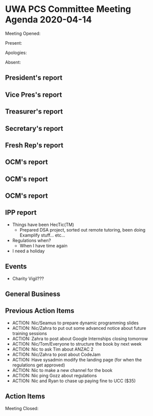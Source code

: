 # UWA PCS Committee Meeting Agenda 2020-04-14
Meeting Opened: 

Present: 

Apologies: 

Absent: 

## President's report
## Vice Pres's report
## Treasurer's report
## Secretary's report
## Fresh Rep's report
## OCM's report
## OCM's report
## OCM's report
## IPP report
- Things have been HecTic(TM)
  - Prepared DSA project, sorted out remote tutoring, been doing Examplify stuff... etc...
- Regulations when?
  - When I have time again
- I need a holiday

## Events
- Charity Vigil???
## General Business
## Previous Action Items
- ACTION: Nic/Seamus to prepare dynamic programming slides
- ACTION: Nic/Zahra to put out some advanced notice about future training sessions
- ACTION: Zahra to post about Google Internships closing tomorrow
- ACTION: Nic/Tom/Everyone to structure the book by next week
- ACTION: Nic to ask Tim about ANZAC 2
- ACTION: Nic/Zahra to post about CodeJam
- ACTION: Have sysadmin modify the landing page (for when the regulations get approved)
- ACTION: Nic to make a new channel for the book
- ACTION: Nic ping Gozz about regulations
- ACTION: Nic and Ryan to chase up paying fine to UCC ($35)
## Action Items 

Meeting Closed:
